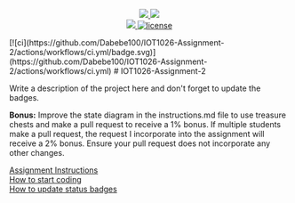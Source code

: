 <p align="center">
	<a href="https://github.com/Dabebe100/IOT1026-Assignment-2/actions/workflows/ci.yml">
    <img src="https://github.com/Dabebe100/IOT1026-Assignment-2/actions/workflows/ci.yml/badge.svg"/>
    </a>
	<a href="https://github.com/Dabebe100/IOT1026-Assignment-2/actions/workflows/formatting.yml">
    <img src="https://github.com/Dabebe100/IOT1026-Assignment-2/actions/workflows/formatting.yml/badge.svg"/>
	<br/>
    <a href="https://codecov.io/gh/Dabebe100/IOT1026-Assignment-2" > 
    <img src="https://codecov.io/gh/Dabebe100/IOT1026-Assignment-2/branch/main/graph/badge.svg?token=JS0857X5JD"/>
	<img title="MIT License" alt="license" src="https://img.shields.io/badge/license-MIT-informational?style=flat-square">		
    </a>
</p>
[![ci](https://github.com/Dabebe100/IOT1026-Assignment-2/actions/workflows/ci.yml/badge.svg)](https://github.com/Dabebe100/IOT1026-Assignment-2/actions/workflows/ci.yml)
# IOT1026-Assignment-2

Write a description of the project here and don't forget to update the badges.

**Bonus:** Improve the state diagram in the instructions.md file to use treasure chests and make a pull request to receive a 1% bonus. If multiple students make a pull request, the request I incorporate into the assignment will receive a 2% bonus. Ensure your pull request does not incorporate any other changes.

[Assignment Instructions](docs/instructions.md)  
[How to start coding](docs/how-to-use.md)  
[How to update status badges](docs/how-to-update-badges.md)
